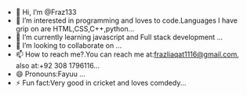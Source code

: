 - 👋 Hi, I’m @Fraz133
- 👀 I’m interested in programming and loves to code.Languages I have grip on are HTML,CSS,C++,python...
- 🌱 I’m currently learning javascript and Full stack development ...
- 💞️ I’m looking to collaborate on ...
- 📫 How to reach me?.You can reach me at:frazliaqat1116@gmail.com, also at:+92 308 1796116...
- 😄 Pronouns:Fayuu ...
- ⚡ Fun fact:Very good in cricket and loves comdedy...

<!---
Fraz133/Fraz133 is a ✨ special ✨ repository because its `README.md` (this file) appears on your GitHub profile.
You can click the Preview link to take a look at your changes.
--->

